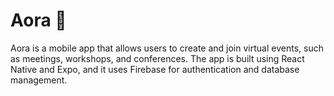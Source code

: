 # Aora 👋

Aora is a mobile app that allows users to create and join virtual events, such as meetings, workshops, and conferences.
The app is built using React Native and Expo, and it uses Firebase for authentication and database management.

